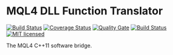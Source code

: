# MQL4 DLL Function Translator

[![Build Status](https://travis-ci.org/mcqueen256/mql4dllft.svg?branch=master)](https://travis-ci.org/mcqueen256/mql4dllft)
[![Coverage Status](https://coveralls.io/repos/github/mcqueen256/mql4dllft/badge.svg?branch=master)](https://coveralls.io/github/mcqueen256/mql4dllft?branch=master)
[![Quality Gate](https://sonarcloud.io/api/badges/gate?key=com.mcqueen256.mql4dllft)](https://sonarcloud.io/dashboard?id=com.mcqueen256.mql4dllft)
[![Build Status](https://landscape.io/github/mcqueen256/mql4dllft/master/landscape.svg?style=flat)](https://landscape.io/github/mcqueen256/mql4dllft)
[![MIT licensed](https://img.shields.io/badge/license-MIT-blue.svg)](https://raw.githubusercontent.com/mcqueen256/mql4dllft/master/LICENSE)


The MQL4 C++11 software bridge.
